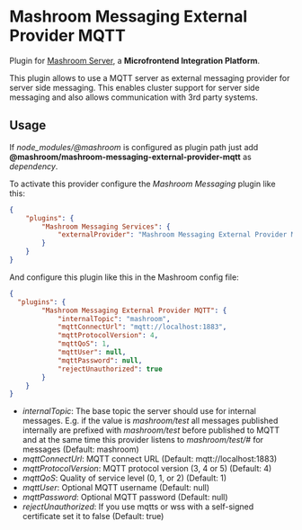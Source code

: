 
# Mashroom Messaging External Provider MQTT

Plugin for [Mashroom Server](https://www.mashroom-server.com), a **Microfrontend Integration Platform**.

This plugin allows to use a MQTT server as external messaging provider for server side messaging.
This enables cluster support for server side messaging and also allows communication with 3rd party systems.

## Usage

If *node_modules/@mashroom* is configured as plugin path just add **@mashroom/mashroom-messaging-external-provider-mqtt** as *dependency*.

To activate this provider configure the _Mashroom Messaging_ plugin like this:

```json
{
    "plugins": {
        "Mashroom Messaging Services": {
            "externalProvider": "Mashroom Messaging External Provider MQTT"
        }
    }
}
```

And configure this plugin like this in the Mashroom config file:

```json
{
  "plugins": {
        "Mashroom Messaging External Provider MQTT": {
            "internalTopic": "mashroom",
            "mqttConnectUrl": "mqtt://localhost:1883",
            "mqttProtocolVersion": 4,
            "mqttQoS": 1,
            "mqttUser": null,
            "mqttPassword": null,
            "rejectUnauthorized": true
        }
    }
}
```

 * _internalTopic_: The base topic the server should use for internal messages. E.g. if the value is *mashroom/test*
    all messages published internally are prefixed with *mashroom/test* before published to MQTT and at the same time
    this provider listens to *mashroom/test/#* for messages (Default: mashroom)
 * _mqttConnectUrl_: MQTT connect URL (Default: mqtt://localhost:1883)
 * _mqttProtocolVersion_: MQTT protocol version (3, 4 or 5) (Default: 4)
 * _mqttQoS_: Quality of service level (0, 1, or 2) (Default: 1)
 * _mqttUser_: Optional MQTT username (Default: null)
 * _mqttPassword_: Optional MQTT password (Default: null)
 * _rejectUnauthorized_: If you use mqtts or wss with a self-signed certificate set it to false (Default: true)
